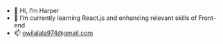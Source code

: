 - 👋 Hi, I’m Harper
- 🌱 I’m currently learning React.js and enhancing relevant skills of Front-end 
- 📫 owilalala974@gmail.com

<!---
youjenwen/youjenwen is a ✨ special ✨ repository because its `README.md` (this file) appears on your GitHub profile.
You can click the Preview link to take a look at your changes.
--->
